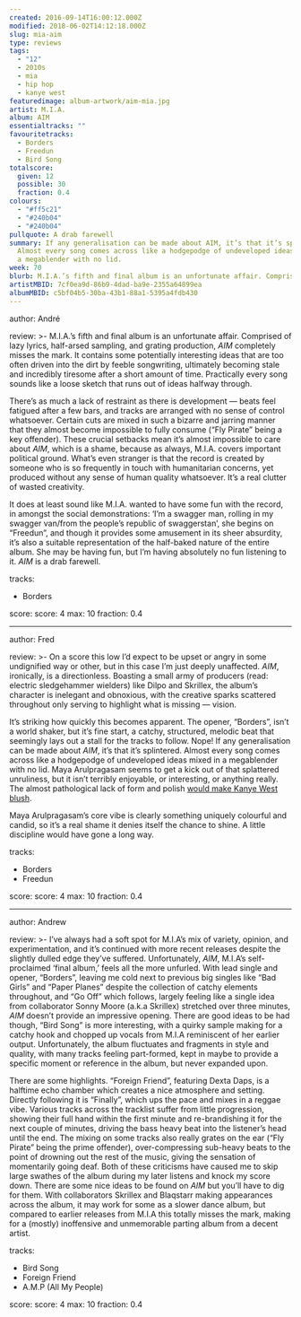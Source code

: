 ```yaml
---
created: 2016-09-14T16:00:12.000Z
modified: 2018-06-02T14:12:18.000Z
slug: mia-aim
type: reviews
tags:
  - "12"
  - 2010s
  - mia
  - hip hop
  - kanye west
featuredimage: album-artwork/aim-mia.jpg
artist: M.I.A.
album: AIM
essentialtracks: ""
favouritetracks:
  - Borders
  - Freedun
  - Bird Song
totalscore:
  given: 12
  possible: 30
  fraction: 0.4
colours:
  - "#ff5c21"
  - "#240b04"
  - "#240b04"
pullquote: A drab farewell
summary: If any generalisation can be made about AIM, it’s that it’s splintered.
  Almost every song comes across like a hodgepodge of undeveloped ideas mixed in
  a megablender with no lid.
week: 70
blurb: M.I.A.’s fifth and final album is an unfortunate affair. Comprised of lazy lyrics, half-arsed sampling, and grating production, AIM completely misses the mark.
artistMBID: 7cf0ea9d-86b9-4dad-ba9e-2355a64899ea
albumMBID: c5bf04b5-30ba-43b1-88a1-5395a4fdb430
---
```

author: André

review: >-
  M.I.A.’s fifth and final album is an unfortunate affair. Comprised of lazy lyrics, half-arsed sampling, and grating production, *AIM* completely misses the mark. It contains some potentially interesting ideas that are too often driven into the dirt by feeble songwriting, ultimately becoming stale and incredibly tiresome after a short amount of time. Practically every song sounds like a loose sketch that runs out of ideas halfway through. 
  
  There’s as much a lack of restraint as there is development — beats feel fatigued after a few bars, and tracks are arranged with no sense of control whatsoever. Certain cuts are mixed in such a bizarre and jarring manner that they almost become impossible to fully consume (“Fly Pirate” being a key offender). These crucial setbacks mean it’s almost impossible to care about *AIM*, which is a shame, because as always, M.I.A. covers important political ground. What’s even stranger is that the record is created by someone who is so frequently in touch with humanitarian concerns, yet produced without any sense of human quality whatsoever. It’s a real clutter of wasted creativity. 
  
  It does at least sound like M.I.A. wanted to have some fun with the record, in amongst the social demonstrations: ‘I’m a swagger man, rolling in my swagger van/from the people’s republic of swaggerstan’, she begins on “Freedun”, and though it provides some amusement in its sheer absurdity, it’s also a suitable representation of the half-baked nature of the entire album. She may be having fun, but I’m having absolutely no fun listening to it. *AIM* is a drab farewell.

tracks:
  - Borders

score:
  score: 4
  max: 10
  fraction: 0.4

---
author: Fred

review: >-
  On a score this low I’d expect to be upset or angry in some undignified way or other, but in this case I’m just deeply unaffected. *AIM*, ironically, is a directionless. Boasting a small army of producers (read: electric sledgehammer wielders) like Dilpo and Skrillex, the album’s character is inelegant and obnoxious, with the creative sparks scattered throughout only serving to highlight what is missing — vision. 
  
  It’s striking how quickly this becomes apparent. The opener, “Borders”, isn’t a world shaker, but it’s fine start, a catchy, structured, melodic beat that seemingly lays out a stall for the tracks to follow. Nope! If any generalisation can be made about *AIM*, it’s that it’s splintered. Almost every song comes across like a hodgepodge of undeveloped ideas mixed in a megablender with no lid. Maya Arulpragasam seems to get a kick out of that splattered unruliness, but it isn’t terribly enjoyable, or interesting, or anything really. The almost pathological lack of form and polish [would make Kanye West blush](/reviews/kanye-west-the-life-of-pablo/). 
  
  Maya Arulpragasam’s core vibe is clearly something uniquely colourful and candid, so it’s a real shame it denies itself the chance to shine. A little discipline would have gone a long way.

tracks:
  - Borders
  - ­Freedun

score:
  score: 4
  max: 10
  fraction: 0.4

---
author: Andrew

review: >-
  I’ve always had a soft spot for M.I.A’s mix of variety, opinion, and experimentation, and it’s continued with more recent releases despite the slightly dulled edge they’ve suffered. Unfortunately, *AIM*, M.I.A’s self-proclaimed ‘final album,’ feels all the more unfurled. With lead single and opener, “Borders”, leaving me cold next to previous big singles like “Bad Girls” and “Paper Planes” despite the collection of catchy elements throughout, and “Go Off” which follows, largely feeling like a single idea from collaborator Sonny Moore (a.k.a Skrillex) stretched over three minutes, *AIM* doesn’t provide an impressive opening. There are good ideas to be had though, “Bird Song” is more interesting, with a quirky sample making for a catchy hook and chopped up vocals from M.I.A reminiscent of her earlier output. Unfortunately, the album fluctuates and fragments in style and quality, with many tracks feeling part-formed, kept in maybe to provide a specific moment or reference in the album, but never expanded upon.

  There are some highlights. “Foreign Friend”, featuring Dexta Daps, is a halftime echo chamber which creates a nice atmosphere and setting. Directly following it is “Finally”, which ups the pace and mixes in a reggae vibe. Various tracks across the tracklist suffer from little progression, showing their full hand within the first minute and re-brandishing it for the next couple of minutes, driving the bass heavy beat into the listener’s head until the end. The mixing on some tracks also really grates on the ear (“Fly Pirate” being the prime offender), over-compressing sub-heavy beats to the point of drowning out the rest of the music, giving the sensation of momentarily going deaf. Both of these criticisms have caused me to skip large swathes of the album during my later listens and knock my score down. There are some nice ideas to be found on *AIM* but you’ll have to dig for them. With collaborators Skrillex and Blaqstarr making appearances across the album, it may work for some as a slower dance album, but compared to earlier releases from M.I.A this totally misses the mark, making for a (mostly) inoffensive and unmemorable parting album from a decent artist.

tracks:
  - Bird Song
  - ­Foreign Friend
  - ­A.M.P (All My People)

score:
  score: 4
  max: 10
  fraction: 0.4
